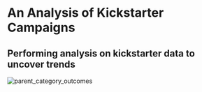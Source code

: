 # An Analysis of Kickstarter Campaigns
## Performing analysis on kickstarter data to uncover trends
![parent_category_outcomes](path/to/parent_category_outcomes.png)
